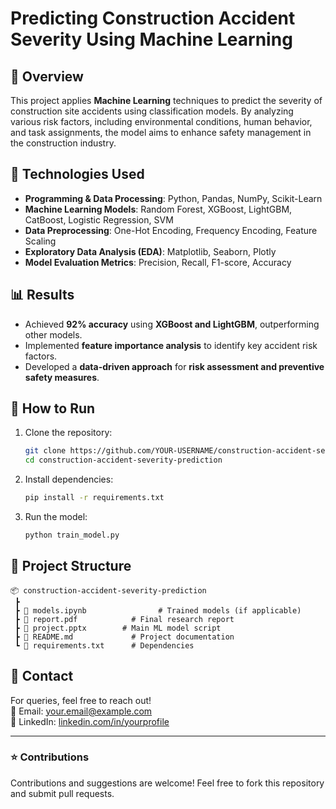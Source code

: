# Predicting Construction Accident Severity Using Machine Learning

## 📌 Overview
This project applies **Machine Learning** techniques to predict the severity of construction site accidents using classification models. By analyzing various risk factors, including environmental conditions, human behavior, and task assignments, the model aims to enhance safety management in the construction industry.

## 🔧 Technologies Used
- **Programming & Data Processing**: Python, Pandas, NumPy, Scikit-Learn
- **Machine Learning Models**: Random Forest, XGBoost, LightGBM, CatBoost, Logistic Regression, SVM
- **Data Preprocessing**: One-Hot Encoding, Frequency Encoding, Feature Scaling
- **Exploratory Data Analysis (EDA)**: Matplotlib, Seaborn, Plotly
- **Model Evaluation Metrics**: Precision, Recall, F1-score, Accuracy

## 📊 Results
- Achieved **92% accuracy** using **XGBoost and LightGBM**, outperforming other models.
- Implemented **feature importance analysis** to identify key accident risk factors.
- Developed a **data-driven approach** for **risk assessment and preventive safety measures**.

## 🚀 How to Run
1. Clone the repository:  
   ```bash
   git clone https://github.com/YOUR-USERNAME/construction-accident-severity-prediction.git
   cd construction-accident-severity-prediction
   ```
2. Install dependencies:  
   ```bash
   pip install -r requirements.txt
   ```
3. Run the model:  
   ```bash
   python train_model.py
   ```

## 📂 Project Structure
```
📦 construction-accident-severity-prediction
 ┣           
 ┣ 📂 models.ipynb                # Trained models (if applicable)
 ┣ 📜 report.pdf            # Final research report
 ┣ 📜 project.pptx        # Main ML model script
 ┣ 📜 README.md             # Project documentation
 ┗ 📜 requirements.txt      # Dependencies
```

## 📢 Contact
For queries, feel free to reach out!  
📧 Email: [your.email@example.com](mailto:your.email@example.com)  
🔗 LinkedIn: [linkedin.com/in/yourprofile](https://linkedin.com/in/yourprofile)  

---

### ⭐ Contributions
Contributions and suggestions are welcome! Feel free to fork this repository and submit pull requests.


